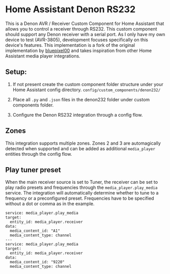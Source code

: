 # Home Assistant Denon RS232

This is a Denon AVR / Receiver Custom Component for Home Assistant that allows you to control a receiver through RS232. This custom component should support any Denon receiver with a serial port.
As I only have my own device to test (AVR-3805), development focuses specifically on this device's features. 
This implementation is a fork of the original implementation by [bluepixel00](https://github.com/bluepixel00/HomeAssistant_Denon_RS232) and takes inspiration from other Home Assistant media player integrations.

## Setup:
1) If not present create the custom component folder structure under your Home Assistant config directory.
`config/custom_components/denon232/`

2) Place all `.py` and `.json` files in the denon232 folder under custom components folder.

3) Configure the Denon RS232 integration through a config flow.

## Zones
This integration supports multiple zones. Zones 2 and 3 are automagically detected when supported and can be added as additional `media_player` entities through the config flow.

## Play tuner preset
When the main receiver source is set to Tuner, the receiver can be set to play radio presets and frequencies through the `media_player.play_media` service.
The integration will automatically determine whether to tune to a frequency or a preconfigured preset. Frequencies have to be specified without a dot or comma as in the example.

```
service: media_player.play_media
target:
  entity_id: media_player.receiver
data:
  media_content_id: "A1"
  media_content_type: channel
---
service: media_player.play_media
target:
  entity_id: media_player.receiver
data:
  media_content_id: "9220"
  media_content_type: channel
```